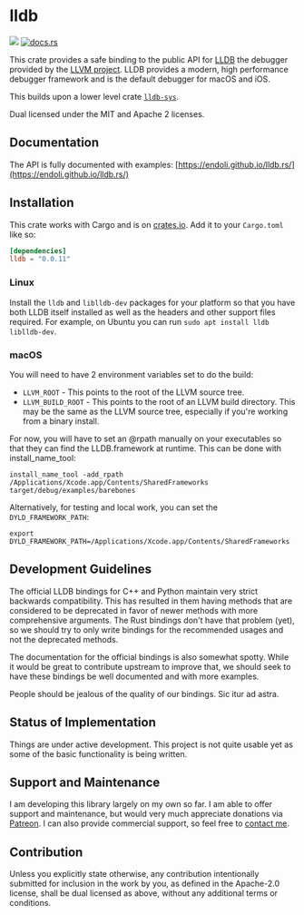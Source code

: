 # lldb

[![](https://img.shields.io/crates/v/lldb.svg)](https://crates.io/crates/lldb)
[![docs.rs](https://img.shields.io/docsrs/lldb)](https://docs.rs/lldb)

This crate provides a safe binding to the public API for [LLDB](https://lldb.llvm.org/) the
debugger provided by the [LLVM project](https://llvm.org/). LLDB provides a modern, high
performance debugger framework and is the default debugger for macOS
and iOS.

This builds upon a lower level crate [`lldb-sys`](https://github.com/endoli/lldb-sys.rs/).

Dual licensed under the MIT and Apache 2 licenses.

## Documentation

The API is fully documented with examples:
[https://endoli.github.io/lldb.rs/](https://endoli.github.io/lldb.rs/)

## Installation

This crate works with Cargo and is on
[crates.io](https://crates.io/crates/lldb).
Add it to your `Cargo.toml` like so:

```toml
[dependencies]
lldb = "0.0.11"
```

### Linux

Install the `lldb` and `liblldb-dev` packages for your platform so that you have both LLDB itself installed as well as the headers and other support files required. For example, on Ubuntu you can run `sudo apt install lldb liblldb-dev`.

### macOS

You will need to have 2 environment variables set to do the build:

* `LLVM_ROOT` - This points to the root of the LLVM source tree.
* `LLVM_BUILD_ROOT` - This points to the root of an LLVM build directory. This may be the same as the LLVM source tree, especially if you're working from a binary install.

For now, you will have to set an @rpath manually on your executables so that they can find the LLDB.framework at runtime. This can be done with install_name_tool:

    install_name_tool -add_rpath /Applications/Xcode.app/Contents/SharedFrameworks target/debug/examples/barebones

Alternatively, for testing and local work, you can set the `DYLD_FRAMEWORK_PATH`:

    export DYLD_FRAMEWORK_PATH=/Applications/Xcode.app/Contents/SharedFrameworks

## Development Guidelines

The official LLDB bindings for C++ and Python maintain very
strict backwards compatibility. This has resulted in them
having methods that are considered to be deprecated in favor
of newer methods with more comprehensive arguments. The Rust
bindings don't have that problem (yet), so we should try to
only write bindings for the recommended usages and not the
deprecated methods.

The documentation for the official bindings is also somewhat
spotty. While it would be great to contribute upstream to
improve that, we should seek to have these bindings be well
documented and with more examples.

People should be jealous of the quality of our bindings.
Sic itur ad astra.

## Status of Implementation

Things are under active development. This project is not quite
usable yet as some of the basic functionality is being written.

## Support and Maintenance

I am developing this library largely on my own so far. I am able
to offer support and maintenance, but would very much appreciate
donations via [Patreon](https://patreon.com/endoli). I can also
provide commercial support, so feel free to
[contact me](mailto:bruce.mitchener@gmail.com).

## Contribution

Unless you explicitly state otherwise, any contribution
intentionally submitted for inclusion in the work by you,
as defined in the Apache-2.0 license, shall be dual licensed
as above, without any additional terms or conditions.
